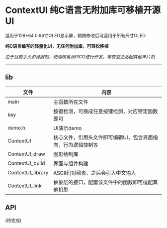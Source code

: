 # ContextUI 纯C语言无附加库可移植开源UI

适用于128*64 0.96寸OLED显示屏，稍微修改后可适用于所有尺寸OLED

**纯C语言编写的轻量化UI，无任何附加库，可轻松移植**

*由于目前手头资源限制，使用树莓派PICO进行开发，等有空会适配其他单片机*

---

## lib
| 文件 | 内容 |
| ---- | ---- |
| main | 主函数所在文件 |
| key | 按键检测，可换成任意按键检测，对应特定函数即可 |
| demo.h | UI演示demo |
| ContextUI | 核心文件，引用头文件即可编辑UI，包含界面指向，行为逻辑控制等 |
| ContextUI_draw | 图形绘制库 |
| ContextUI_build | 界面与组件构建 |
| ContextUI_library | ASCII码对照表，之后会引入中文输入 |
| ContextUI_link | 抽象层的接口，配置该文件中的函数即可适配其他机型 |

## API
(待完成)

